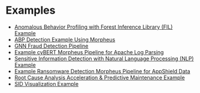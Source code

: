 <!--
SPDX-FileCopyrightText: Copyright (c) 2022-2023, NVIDIA CORPORATION & AFFILIATES. All rights reserved.
SPDX-License-Identifier: Apache-2.0

Licensed under the Apache License, Version 2.0 (the "License");
you may not use this file except in compliance with the License.
You may obtain a copy of the License at

http://www.apache.org/licenses/LICENSE-2.0

Unless required by applicable law or agreed to in writing, software
distributed under the License is distributed on an "AS IS" BASIS,
WITHOUT WARRANTIES OR CONDITIONS OF ANY KIND, either express or implied.
See the License for the specific language governing permissions and
limitations under the License.
-->

# Examples
* [Anomalous Behavior Profiling with Forest Inference Library (FIL) Example](./examples/abp_nvsmi_detection/README.md)
* [ABP Detection Example Using Morpheus](./examples/abp_pcap_detection/README.md)
* [GNN Fraud Detection Pipeline](./examples/gnn_fraud_detection_pipeline/README.md)
* [Example cyBERT Morpheus Pipeline for Apache Log Parsing](./examples/log_parsing/README.md)
* [Sensitive Information Detection with Natural Language Processing (NLP) Example](./examples/nlp_si_detection/README.md)
* [Example Ransomware Detection Morpheus Pipeline for AppShield Data](./examples/ransomware_detection/README.md)
* [Root Cause Analysis Acceleration & Predictive Maintenance Example](./examples/root_cause_analysis/README.md)
* [SID Visualization Example](./examples/sid_visualization/README.md)
